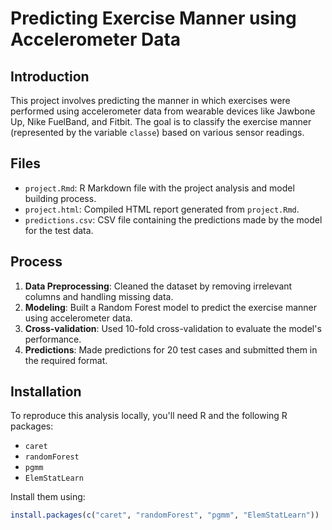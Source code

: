 # Predicting Exercise Manner using Accelerometer Data

## Introduction

This project involves predicting the manner in which exercises were performed using accelerometer data from wearable devices like Jawbone Up, Nike FuelBand, and Fitbit. The goal is to classify the exercise manner (represented by the variable `classe`) based on various sensor readings.

## Files

- `project.Rmd`: R Markdown file with the project analysis and model building process.
- `project.html`: Compiled HTML report generated from `project.Rmd`.
- `predictions.csv`: CSV file containing the predictions made by the model for the test data.

## Process

1. **Data Preprocessing**: Cleaned the dataset by removing irrelevant columns and handling missing data.
2. **Modeling**: Built a Random Forest model to predict the exercise manner using accelerometer data.
3. **Cross-validation**: Used 10-fold cross-validation to evaluate the model's performance.
4. **Predictions**: Made predictions for 20 test cases and submitted them in the required format.

## Installation

To reproduce this analysis locally, you'll need R and the following R packages:

- `caret`
- `randomForest`
- `pgmm`
- `ElemStatLearn`

Install them using:

```R
install.packages(c("caret", "randomForest", "pgmm", "ElemStatLearn"))
